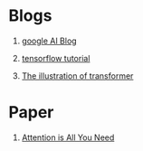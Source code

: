 # Blogs

1. [google AI Blog](https://ai.googleblog.com/2017/08/transformer-novel-neural-network.html)

2. [tensorflow tutorial](https://www.tensorflow.org/tutorials/text/transformer?hl=zh_cn)

3. [The illustration of transformer](http://jalammar.github.io/illustrated-transformer/)

   

# Paper

1. [Attention is All You Need](https://arxiv.org/abs/1706.03762)

   

